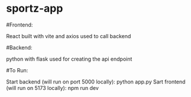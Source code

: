 # sportz-app

#Frontend:

React built with vite and axios used to call backend

#Backend:

python with flask used for creating the api endpoint 

#To Run:

Start backend (will run on port 5000 locally): python app.py 
Sart frontend (will run on 5173 locally): npm run dev
